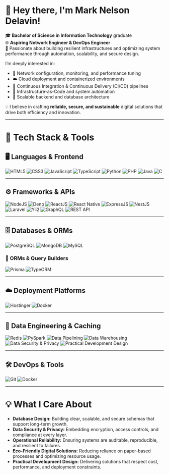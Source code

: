 # 👋 Hey there, I'm Mark Nelson Delavin!

🎓 **Bachelor of Science in Information Technology** graduate  
🌐 **Aspiring Network Engineer & DevOps Engineer**  
💭 Passionate about building resilient infrastructures and optimizing system performance through automation, scalability, and secure design.

I’m deeply interested in:
- 🔧 Network configuration, monitoring, and performance tuning  
- ☁️ Cloud deployment and containerized environments  
- 🔄 Continuous Integration & Continuous Delivery (CI/CD) pipelines  
- 🧠 Infrastructure-as-Code and system automation  
- 🧩 Scalable backend and database architecture  

💡 I believe in crafting **reliable, secure, and sustainable** digital solutions that drive both efficiency and innovation.

---

# 🧰 Tech Stack & Tools

## 🖥️ Languages & Frontend
![HTML5](https://img.shields.io/badge/HTML5-E34F26?style=for-the-badge&logo=html5&logoColor=white)
![CSS3](https://img.shields.io/badge/CSS3-1572B6?style=for-the-badge&logo=css3&logoColor=white)
![JavaScript](https://img.shields.io/badge/JavaScript-F7DF1E?style=for-the-badge&logo=javascript&logoColor=black)
![TypeScript](https://img.shields.io/badge/TypeScript-007ACC?style=for-the-badge&logo=typescript&logoColor=white)
![Python](https://img.shields.io/badge/Python-3776AB?style=for-the-badge&logo=python&logoColor=white)
![PHP](https://img.shields.io/badge/PHP-777BB4?style=for-the-badge&logo=php&logoColor=white)
![Java](https://img.shields.io/badge/Java-007396?style=for-the-badge&logo=openjdk&logoColor=white)
![C](https://img.shields.io/badge/C-00599C?style=for-the-badge&logo=c&logoColor=white)

---

## ⚙️ Frameworks & APIs
![NodeJS](https://img.shields.io/badge/Node.js-339933?style=for-the-badge&logo=node.js&logoColor=white)
![Deno](https://img.shields.io/badge/Deno-000000?style=for-the-badge&logo=deno&logoColor=white)
![ReactJS](https://img.shields.io/badge/ReactJS-61DAFB?style=for-the-badge&logo=react&logoColor=black)
![React Native](https://img.shields.io/badge/React_Native-61DAFB?style=for-the-badge&logo=react&logoColor=black)
![ExpressJS](https://img.shields.io/badge/ExpressJS-000000?style=for-the-badge&logo=express&logoColor=white)
![NestJS](https://img.shields.io/badge/NestJS-E0234E?style=for-the-badge&logo=nestjs&logoColor=white)
![Laravel](https://img.shields.io/badge/Laravel-FF2D20?style=for-the-badge&logo=laravel&logoColor=white)
![Yii2](https://img.shields.io/badge/Yii2-41B883?style=for-the-badge&logo=yii&logoColor=white)
![GraphQL](https://img.shields.io/badge/GraphQL-E10098?style=for-the-badge&logo=graphql&logoColor=white)
![REST API](https://img.shields.io/badge/REST-02569B?style=for-the-badge&logo=rest&logoColor=white)

---

## 🗄️ Databases & ORMs
![PostgreSQL](https://img.shields.io/badge/PostgreSQL-316192?style=for-the-badge&logo=postgresql&logoColor=white)
![MongoDB](https://img.shields.io/badge/MongoDB-47A248?style=for-the-badge&logo=mongodb&logoColor=white)
![MySQL](https://img.shields.io/badge/MySQL-4479A1?style=for-the-badge&logo=mysql&logoColor=white)

### 🧩 ORMs & Query Builders
![Prisma](https://img.shields.io/badge/Prisma-2D3748?style=for-the-badge&logo=prisma&logoColor=white)
![TypeORM](https://img.shields.io/badge/TypeORM-FF6C37?style=for-the-badge&logo=typescript&logoColor=white)

---

## ☁️ Deployment Platforms
![Hostinger](https://img.shields.io/badge/Hostinger-6740B0?style=for-the-badge&logo=hostinger&logoColor=white)
![Docker](https://img.shields.io/badge/Docker-2496ED?style=for-the-badge&logo=docker&logoColor=white)

---

## 🧠 Data Engineering & Caching
![Redis](https://img.shields.io/badge/Redis-DC382D?style=for-the-badge&logo=redis&logoColor=white)
![PySpark](https://img.shields.io/badge/PySpark-E25A1C?style=for-the-badge&logo=apachespark&logoColor=white)
![Data Pipelining](https://img.shields.io/badge/Data_Pipelining-0096D6?style=for-the-badge)
![Data Warehousing](https://img.shields.io/badge/Data_Warehousing-1E90FF?style=for-the-badge)
![Data Security & Privacy](https://img.shields.io/badge/Data_Security_&_Privacy-FFB400?style=for-the-badge)
![Practical Development Design](https://img.shields.io/badge/Practical_Development_Design-8B4513?style=for-the-badge)

---

## 🛠️ DevOps & Tools
![Git](https://img.shields.io/badge/Git-F05032?style=for-the-badge&logo=git&logoColor=white)
![Docker](https://img.shields.io/badge/Docker-2496ED?style=for-the-badge&logo=docker&logoColor=white)

---

# 💡 What I Care About

- **Database Design:** Building clear, scalable, and secure schemas that support long-term growth.  
- **Data Security & Privacy:** Embedding encryption, access controls, and compliance at every layer.  
- **Operational Reliability:** Ensuring systems are auditable, reproducible, and resilient to failures.  
- **Eco-Friendly Digital Solutions:** Reducing reliance on paper-based processes and optimizing resource usage.  
- **Practical Development Design:** Delivering solutions that respect cost, performance, and deployment constraints.

